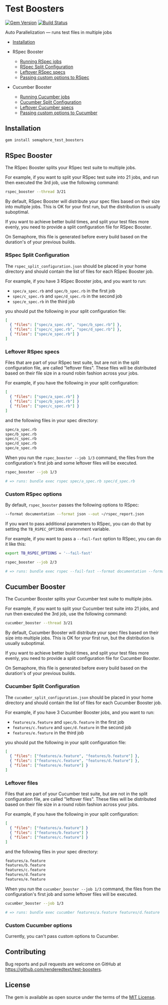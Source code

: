 # Test Boosters

[![Gem Version](https://badge.fury.io/rb/semaphore_test_boosters.svg)](https://badge.fury.io/rb/semaphore_test_boosters)
[![Build Status](https://semaphoreci.com/api/v1/renderedtext/test-boosters/branches/master/badge.svg)](https://semaphoreci.com/renderedtext/test-boosters)

Auto Parallelization &mdash; runs test files in multiple jobs

- [Installation](#installation)

- RSpec Booster
  - [Running RSpec jobs](#rspec-booster)
  - [RSpec Split Configuration](#rspec-split-configuration)
  - [Leftover RSpec specs](#leftover-rspec-specs)
  - [Passing custom options to RSpec](#custom-rspec-options)

- Cucumber Booster
  - [Running Cucumber jobs](#cucumber-booster)
  - [Cucumber Split Configuration](#cucumber-split-configuration)
  - [Leftover Cucumber specs](#leftover-rspec-specs)
  - [Passing custom options to Cucumber](#custom-cucumber-options)

## Installation

``` bash
gem install semaphore_test_boosters
````

## RSpec Booster

The RSpec Booster splits your RSpec test suite to multiple jobs.

For example, if you want to split your RSpec test suite into 21 jobs, and run
then executed the 3rd job, use the following command:

``` bash
rspec_booster --thread 3/21
```

By default, RSpec Booster will distribute your spec files based on their size
into multiple jobs. This is OK for your first run, but the distribution is
usually suboptimal.

If you want to achieve better build times, and split your test files more
evenly, you need to provide a split configuration file for RSpec Booster.

On Semaphore, this file is generated before every build based on the duration's
of your previous builds.

### RSpec Split Configuration

The `rspec_split_configuration.json` should be placed in your home directory and
should contain the list of files for each RSpec Booster job.

For example, if you have 3 RSpec Booster jobs, and you want to run:

- `spec/a_spec.rb` and `spec/b_spec.rb` in the first job
- `spec/c_spec.rb` and `spec/d_spec.rb` in the second job
- `spec/e_spec.rb` in the third job

you should put the following in your split configuration file:

``` json
[
  { "files": ["spec/a_spec.rb", "spec/b_spec.rb"] },
  { "files": ["spec/c_spec.rb", "spec/d_spec.rb"] },
  { "files": ["spec/e_spec.rb"] }
]
```

### Leftover RSpec specs

Files that are part of your RSpec test suite, but are not in the split
configuration file, are called "leftover files". These files will be distributed
based on their file size in a round robin fashion across your jobs.

For example, if you have the following in your split configuration:

``` json
[
  { "files": ["spec/a_spec.rb"] }
  { "files": ["spec/b_spec.rb"] }
  { "files": ["spec/c_spec.rb"] }
]
```

and the following files in your spec directory:

``` bash
spec/a_spec.rb
spec/b_spec.rb
spec/c_spec.rb
spec/d_spec.rb
spec/e_spec.rb
```

When you run the `rspec_booster --job 1/3` command, the files from the
configuration's first job and some leftover files will be executed.

``` bash
rspec_booster --job 1/3

# => runs: bundle exec rspec spec/a_spec.rb spec/d_spec.rb
```

### Custom RSpec options

By default, `rspec_booster` passes the following options to RSpec:

``` bash
--format documentation --format json --out ~/rspec_report.json
```

If you want to pass additional parameters to RSpec, you can do that by setting
the `TB_RSPEC_OPTIONS` environment variable.

For example, if you want to pass a `--fail-fast` option to RSpec, you can do it
like this:

``` bash
export TB_RSPEC_OPTIONS = '--fail-fast'

rspec_booster --job 2/3

# => runs: bundle exec rspec --fail-fast --format documentation --format json --out ~/rspec_report.json <file_list>
```

## Cucumber Booster

The Cucumber Booster splits your Cucumber test suite to multiple jobs.

For example, if you want to split your Cucumber test suite into 21 jobs, and run
then executed the 3rd job, use the following command:

``` bash
cucumber_booster --thread 3/21
```

By default, Cucumber Booster will distribute your spec files based on their size
into multiple jobs. This is OK for your first run, but the distribution is
usually suboptimal.

If you want to achieve better build times, and split your test files more
evenly, you need to provide a split configuration file for Cucumber Booster.

On Semaphore, this file is generated before every build based on the duration's
of your previous builds.

### Cucumber Split Configuration

The `cucumber_split_configuration.json` should be placed in your home directory
and should contain the list of files for each Cucumber Booster job.

For example, if you have 3 Cucumber Booster jobs, and you want to run:

- `features/a.feature` and `spec/b.feature` in the first job
- `features/c.feature` and `spec/d.feature` in the second job
- `features/e.feature` in the third job

you should put the following in your split configuration file:

``` json
[
  { "files": ["features/a.feature", "features/b.feature"] },
  { "files": ["features/c.feature", "features/d.feature"] },
  { "files": ["features/e.feature"] }
]
```

### Leftover files

Files that are part of your Cucumber test suite, but are not in the split
configuration file, are called "leftover files". These files will be distributed
based on their file size in a round robin fashion across your jobs.

For example, if you have the following in your split configuration:

``` json
[
  { "files": ["features/a.feature"] }
  { "files": ["features/b.feature"] }
  { "files": ["features/c.feature"] }
]
```

and the following files in your spec directory:

``` bash
features/a.feature
features/b.feature
features/c.feature
features/d.feature
features/e.feature
```

When you run the `cucumber_booster --job 1/3` command, the files from the
configuration's first job and some leftover files will be executed.

``` bash
cucumber_booster --job 1/3

# => runs: bundle exec cucumber features/a.feature features/d.feature
```

### Custom Cucumber options

Currently, you can't pass custom options to Cucumber.

## Contributing

Bug reports and pull requests are welcome on GitHub at
https://github.com/renderedtext/test-boosters.

## License

The gem is available as open source under the terms of the
[MIT License](http://opensource.org/licenses/MIT).
